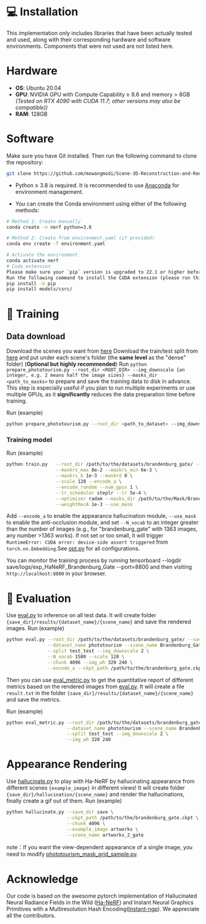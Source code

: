 

# 💻 Installation
This implementation only includes libraries that have been actually tested and used, along with their corresponding hardware and software environments. Components that were not used are not listed here.
# Hardware
- **OS**: Ubuntu 20.04  
- **GPU**: NVIDIA GPU with Compute Capability ≥ 8.6 and memory > 8GB  *(Tested on RTX 4090 with CUDA 11.7; other versions may also be compatible))* 
- **RAM**: 128GB 
#  Software

Make sure you have Git installed. Then run the following command to clone the repository:

```bash
git clone https://github.com/mowangmodi/Scene-3D-Reconstruction-and-Rendering-from-OutdoorUnconstrained-Images-Based-on-NeRF.git
```
-  Python ≥ 3.8 is required. It is recommended to use [Anaconda](https://www.anaconda.com/) for environment management.

- You can create the Conda environment using either of the following methods:

```bash
# Method 1: Create manually
conda create -n nerf python=3.8

# Method 2: Create from environment.yaml (if provided)
conda env create -f environment.yaml

# Activate the environment
conda activate nerf
# Cuda extension
Please make sure your `pip` version is upgraded to 22.1 or higher before installing the CUDA extension.
Run the following command to install the CUDA extension (please run this every time after pulling new code):
pip install -U pip
pip install models/csrc/
```
# 🔑 Training
## Data download
Download the scenes you want from [here](https://www.cs.ubc.ca/~kmyi/imw2020/data.html)
Download the train/test split from [here](https://nerf-w.github.io/) and put under each scene's folder (the **same level** as the "dense" folder)
(**Optional but highly recommended**) Run `python prepare_phototourism.py --root_dir <ROOT_DIR> --img_downscale {an integer, e.g. 2 means half the image sizes} --masks_dir <path_to_masks>` to prepare and save the training data to disk in advance. This step is especially useful if you plan to run multiple experiments or use multiple GPUs, as it **significantly** reduces the data preparation time before training.

Run (example)
```bash 
python prepare_phototourism.py --root_dir <path_to_dataset> --img_downscale <scale_factor> --masks_dir <path_to_masks>
```

### Training model
Run (example)
```bash 
python train.py   --root_dir /path/to/the/datasets/brandenburg_gate/ --img_downscale 2 \
				  --maskrs_max 8e-2 --maskrs_min 6e-3 \
				  --maskrs_k 1e-3 --maskrd 0 \
				  --scale 128 --encode_a \
				  --encode_random --num_gpus 1 \
				  --lr_scheduler steplr --lr 5e-4 \
				  --optimizer radam --masks_dir /path/to/the/Mask/Brandenburg_Gate_Mask \
				  --weightRecA 1e-3 --use_mask
  ```
  Add `--encode_a` to enable the appearance hallucination module, `--use_mask` to enable the anti-occlusion module, and set `--N_vocab` to an integer greater than the number of images (e.g., for "brandenburg_gate" with 1363 images, any number >1363 works). If not set or too small, it will trigger `RuntimeError: CUDA error: device-side assert triggered` from `torch.nn.Embedding`.See [opt.py](https://github.com/mowangmodi/Scene-3D-Reconstruction-and-Rendering-from-Outdoor-Unconstrained-Images-Based-on-NeRF/blob/main/opt.py) for all configurations.
  
 You can monitor the training process by running tensorboard --logdir save/logs/exp_HaNeRF_Brandenburg_Gate --port=8800 and then visiting ```http://localhost:8800``` in your browser.
#  🔎 Evaluation
Use [eval.py](https://github.com/mowangmodi/Scene-3D-Reconstruction-and-Rendering-from-Outdoor-Unconstrained-Images-Based-on-NeRF/blob/main/eval.py) to inference on all test data. It will create folder `{save_dir}/results/{dataset_name}/{scene_name}` and save the rendered images.
Run (example)
```bash 
python eval.py --root_dir /path/to/the/datasets/brandenburg_gate/ --save_dir save \
               --dataset_name phototourism --scene_name Brandenburg_Gate \
               --split test_test --img_downscale 2 \
               --N_vocab 1500 --scale 128 \
               --chunk 4096 --img_wh 320 240 \
               --encode_a --ckpt_path /path/to/the/brandenburg_gate.ckpt
```
Then you can use [eval_metric.py](https://github.com/mowangmodi/Scene-3D-Reconstruction-and-Rendering-from-Outdoor-Unconstrained-Images-Based-on-NeRF/blob/main/eval_metric.py) to get the quantitative report of different metrics based on the rendered images from [eval.py](https://github.com/mowangmodi/Scene-3D-Reconstruction-and-Rendering-from-Outdoor-Unconstrained-Images-Based-on-NeRF/blob/main/eval.py). It will create a file `result.txt` in the folder `{save_dir}/results/{dataset_name}/{scene_name}` and save the metrics.

Run (example)
```bash 
python eval_metric.py --root_dir /path/to/the/datasets/brandenburg_gate/  --save_dir save \
                      --dataset_name phototourism --scene_name Brandenburg_Gate \
                      --split test_test --img_downscale 2 \
                      --img_wh 320 240
```
# Appearance Rendering
Use [hallucinate.py](https://github.com/mowangmodi/Scene-3D-Reconstruction-and-Rendering-from-Outdoor-Unconstrained-Images-Based-on-NeRF/blob/main/hallucinate.py) to play with Ha-NeRF by hallucinating appearance from different scenes `{example_image}` in different views! It will create folder `{save_dir}/hallucination/{scene_name}` and render the hallucinations, finally create a gif out of them.
Run (example)
```bash 
python hallucinate.py --save_dir save \
                      --ckpt_path /path/to/the/brandenburg_gate.ckpt \
                      --chunk 4096 \
                      --example_image artworks \
                      --scene_name artworks_2_gate
```
note：If you want the view-dependent appearance of a single image, you need to modify [phototourism_mask_grid_sample.py](https://github.com/mowangmodi/Scene-3D-Reconstruction-and-Rendering-from-Outdoor-Unconstrained-Images-Based-on-NeRF/blob/main/datasets/phototourism_mask_grid_sample.py).

# Acknowledge
Our code is based on the awesome pytorch implementation of Hallucinated Neural Radiance Fields in the Wild ([Ha-NeRF](https://github.com/rover-xingyu/Ha-NeRF?tab=readme-ov-file)) and Instant Neural Graphics Primitives with a Multiresolution Hash Encoding([Instant-ngp](https://github.com/kwea123/ngp_pl)). We appreciate all the contributors.

      

